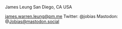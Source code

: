 James Leung
San Diego, CA
USA

james.warren.leung@pm.me
Twitter: @jobias
Mastodon: @Jobias@mastodon.social
